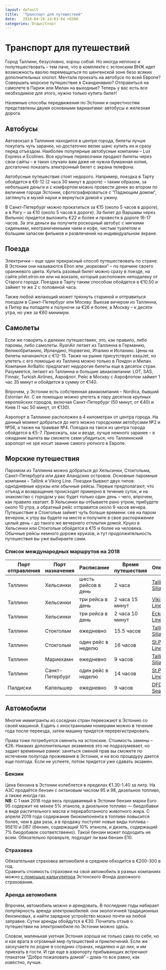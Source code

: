 ```yaml
---
layout: default
title:  "Транспорт для путешествий"
date:   2018-04-26 14:03:04 +0300
categories: Отдых/Спорт
---
```

# Транспорт для путешествий

Город Таллинн, безусловно, хорош собой. Но иногда неплохо и попутешествовать – тем паче, что в комплекте с эстонским ВНЖ идет возможность вволю перемещаться по шенгенской зоне безо всяких дополнительных хлопот. Мечтали проехать на автобусе по всей Европе? Совершить морское путешествие в Скандинавию? Отправиться на самолете в Париж или Милан на выходные? Теперь у вас есть все необходимое для этого, нужно только купить билет!

Наземные способы передвижения по Эстонии и окрестностям представлены двумя основными вариантами: автобусы и железная дорога.

## Автобусы

Автовокзал в Таллинне находится в центре города, билеты лучше покупать чуть заранее, но достаточно велик шанс купить их и сразу перед отъездом. Наиболее популярные автобусные компании – Lux Express и Ecolines. Все крупные перевозчики продают билеты через свои сайты – в таких случаях вам даже не нужна бумажная копия, достаточно показать электронный билет с экрана телефона.

Автобусные путешествия стоят недорого. Например, поездка в Тарту обойдется в €8-12 (2 часа 30 минут в дороге) – таким образом, за небольшие деньги и с комфортом можно провести денек во втором по величине городе Эстонии, сфотографироваться с “Падающим домом”, заглянуть в музей науки и вернуться домой к ужину.

В Санкт-Петербург можно прокатиться за €15 (около 5 часов в дороге), а в Ригу – за €10 (около 5 часов в дороге). За билет до Варшавы через Вильнюс придется выложить €22 и более и провести в дороге 16-17 часов. За эти деньги вы получите роскошный автобус с мягкими сиденьями, неограниченными чаем и кофе, чистым туалетом и большим запасом фильмов и развлечений на индивидуальном экране.

## Поезда

Электрички – еще один прекрасный способ путешествовать по стране. В Эстонии они называются Elron или „морковки” – по причине своего оранжевого цвета. Купить разовый билет можно сразу в поезде, на сайте pilet.elron.ee или на вокзале, который расположен неподалеку от Старого города. Поездка в Тарту таким способом обойдется в €10.50 и займет те же 2 с половиной часа.

Также любой желающий может тряхнуть стариной и отправиться поездом в Санкт-Петербург или Москву. Выехав вечером из Таллинна, в Питер вы попадете к полуночи за €26 и более, в Москву – к десяти утра, но уже за €60 минимум.

## Самолеты

Если же говорить о далеких путешествиях, это, как правило, либо паромы, либо самолеты. RyanAir летает из Таллинна в Германию, Великобританию, Ирландию, Норвегию, Италию и Испанию. Цены на билеты начинаются с €12-15. Также на рынке присутствует easyJet, но улететь с его помощью из Таллина можно только в Лондон и Милан. Компания AirBaltic предлагает недорогие билеты еще в десяток стран. Разумеется, летают из Таллинна и большие авиакомпании: LOT, SAS, Finnair, Turkish Airlines, Аэрофлот. Рейс в Москву с Аэрофлотом займет 1 час 35 минут и обойдется в сумму от €140.

Впрочем, у Эстонии есть собственная авиакомпания – Nordica, бывший Estonian Air. С ее помощью можно улететь в пару десятков крупных европейских городов, включая Санкт-Петербург (50 минут, от €40) и Киев (1 час 50 минут, от €130).

Аэропорт в Таллинне расположен в 4 километрах от центра города. На данный момент добраться до него можно городскими автобусами №2 и №56, а также на трамвае №4. Поездка на такси из центра города обойдется в €5-7. Приезжать, как и везде, лучше немного заранее – в ожидании вылета вы сможете сами убедиться, что Таллиннский аэропорт не зря носит звание самого уютного в Европе.

## Морские путешествия

Паромом из Таллинна можно добраться до Хельсинки, Стокгольма, Санкт-Петербурга или даже Аландских островов. Основные паромные компании – Tallink и Viking Line. Поездки бывают двух типов: однодневные круизы или обычные рейсы. Первые предполагают, что отъезд и возвращение происходят примерно в течение суток, и на знакомство с городом у вас будет только один день – чего, впрочем, как правило хватает. В Хельсинки вы отбываете рано утром, прибудете около 10 утра, а обратный рейс отправится около 9 часов вечера. Путешествие в Стокгольм займет чуть больше времени: сев на паром вечером, к утру вы будете на месте и получите в свое распоряжение целый день – до такого же вечернего отплытия домой. Круиз в Хельсинки или Стокгольм обойдется в €15 и более на человека. Обычные рейсы немного дороже круизов, и тут продолжительность путешествия вы уже выбираете сами.

### Список международных маршрутов на 2018
|Порт отправления|Порт назначения|Расписание|Время путешествия|Оператор|
|-|-|-|-|-|
|Таллинн|Хельсинки|шесть рейсов в день|2 часа|[Tallink Silja](https://www.tallinksilja.com/)|
|Таллинн|Хельсинки|три рейса в день|2 часа 15 минут|[Viking Line](https://www.vikingline.ee/ru/)|
|Таллинн|Хельсинки|три рейса в день|2 часа 10 минут|[Eckerö Line](https://www.eckeroline.com/)|
|Таллинн|Стокгольм|ежедневно|15.5 часов|[Tallink Silja](https://www.tallinksilja.com/)|
|Таллинн|Стокгольм|один рейс в неделю|16 часов|[St.Peter Line](https://stpeterline.com/)|
|Таллинн|Мариехамн|ежедневно|9 часов|[Tallink Silja](https://www.tallinksilja.com/)|
|Таллинн|Санкт-Петербург|один рейс в неделю|14 часов|[St.Peter Line](https://stpeterline.com/)|
|Палдиски|Капельшер|ежедневно|9 часов|[DFDS Seaways](https://www.dfdsseaways.com/)|

## Автомобили

Многие иммигранты из соседних стран переезжают в Эстонию со своей машиной. Ездить с иностранными номерами можно в течение года после переезда, затем машину придется перерегистрировать.

Права тоже потребуется сменить на эстонские. Стоимость замены – €26. Никаких дополнительных экзаменов это не подразумевает, но задает временные рамки: заняться сменой прав вы сможете по истечении полугода проживания в Эстонии, и на всю процедуру дается еще полгода. Если не успеете, потом придется уже сдавать экзамен.

### Бензин
Цена бензина в Эстонии колеблется в пределах €1.30-1.40 за литр. 
На АЗС продаётся бензин с октановым числом 95 и 98, дизельное топливо, а также иногда газ.  
**NB**: С 1 мая 2018 года весь продаваемый в Эстонии бензин марки Euro 95 содержит не менее 5% этанола, а дизельное топливо — биодобавки в виде растительного масла и переработанного животного жира. С апреля 2019 года содержание биокомпонента в топливе повысится более, чем в два раза, а в продажу поступят новые виды топлива - 95E10 и DB7 (бензин, содержащий 10% этанола, и дизель, содержащий 7% биодобавок соответственно). Такой бензин может подходить не всем. Обязательно проверьте, подходит ли вам бензин E10. 

### Страховка
Обязательная страховка автомобиля в среднем обходится в €200-300 в год.  
Сравнить стоимость страховки на свой автомобиль в разных компаниях можно [с помощью калькулятора](https://www.lkf.ee/et/kalkulaator) Эстонского Фонда дорожного страхования.

### Аренда автомобиля
Впрочем, автомобиль можно и арендовать. В последние годы набирает популярность аренда электромобилей: они экологичней традиционных бензиновых, а найти зарядное устройство можно почти на любой заправке. Сутки аренды обойдутся в €30. Почитать отзыв о путешествии на электромобиле по Эстонии можно здесь.

Словом, маленькая уютная Эстония хороша не только сама по себе, но и как врата в огромный мир путешествий и приключений. Если же заскучаете по родне в соседних странах, недалеко и до них, и им приехать в гости. И где еще в аэропорту прибывающих встречают плакатом “Добро пожаловать домой” – дома-то все равно, как известно, лучше.
